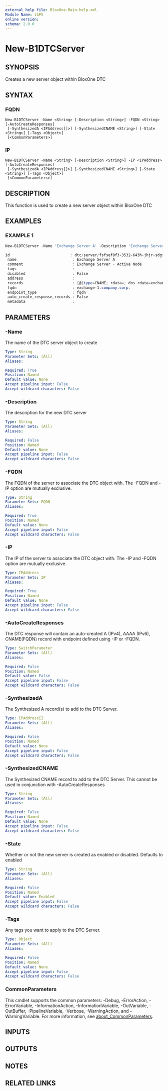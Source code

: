 ```yaml
---
external help file: BloxOne-Main-help.xml
Module Name: ibPS
online version:
schema: 2.0.0
---
```


# New-B1DTCServer

## SYNOPSIS
Creates a new server object within BloxOne DTC

## SYNTAX

### FQDN
```
New-B1DTCServer -Name <String> [-Description <String>] -FQDN <String> [-AutoCreateResponses]
 [-SynthesizedA <IPAddress[]>] [-SynthesizedCNAME <String>] [-State <String>] [-Tags <Object>]
 [<CommonParameters>]
```

### IP
```
New-B1DTCServer -Name <String> [-Description <String>] -IP <IPAddress> [-AutoCreateResponses]
 [-SynthesizedA <IPAddress[]>] [-SynthesizedCNAME <String>] [-State <String>] [-Tags <Object>]
 [<CommonParameters>]
```

## DESCRIPTION
This function is used to create a new server object within BloxOne DTC

## EXAMPLES

### EXAMPLE 1
```powershell
New-B1DTCServer -Name 'Exchange Server A' -Description 'Exchange Server - Active Node' -FQDN 'exchange-1.company.corp' -AutoCreateResponses

id                           : dtc/server/fsfsef8f3-3532-643h-jhjr-sdgfrgrg51349
 name                         : Exchange Server A
 comment                      : Exchange Server - Active Node
 tags                         : 
 disabled                     : False
 address                      : 
 records                      : {@{type=CNAME; rdata=; dns_rdata=exchange-1.company.corp}}
 fqdn                         : exchange-1.company.corp.
 endpoint_type                : fqdn
 auto_create_response_records : False
 metadata                     :
```

## PARAMETERS

### -Name
The name of the DTC server object to create

```yaml
Type: String
Parameter Sets: (All)
Aliases:

Required: True
Position: Named
Default value: None
Accept pipeline input: False
Accept wildcard characters: False
```

### -Description
The description for the new DTC server

```yaml
Type: String
Parameter Sets: (All)
Aliases:

Required: False
Position: Named
Default value: None
Accept pipeline input: False
Accept wildcard characters: False
```

### -FQDN
The FQDN of the server to associate the DTC object with.
The -FQDN and -IP option are mutually exclusive.

```yaml
Type: String
Parameter Sets: FQDN
Aliases:

Required: True
Position: Named
Default value: None
Accept pipeline input: False
Accept wildcard characters: False
```

### -IP
The IP of the server to associate the DTC object with.
The -IP and -FQDN option are mutually exclusive.

```yaml
Type: IPAddress
Parameter Sets: IP
Aliases:

Required: True
Position: Named
Default value: None
Accept pipeline input: False
Accept wildcard characters: False
```

### -AutoCreateResponses
The DTC response will contain an auto-created A (IPv4), AAAA (IPv6), CNAME(FQDN) record with endpoint defined using -IP or -FQDN.

```yaml
Type: SwitchParameter
Parameter Sets: (All)
Aliases:

Required: False
Position: Named
Default value: False
Accept pipeline input: False
Accept wildcard characters: False
```

### -SynthesizedA
The Synthesized A record(s) to add to the DTC Server.

```yaml
Type: IPAddress[]
Parameter Sets: (All)
Aliases:

Required: False
Position: Named
Default value: None
Accept pipeline input: False
Accept wildcard characters: False
```

### -SynthesizedCNAME
The Synthesized CNAME record to add to the DTC Server.
This cannot be used in conjunction with -AutoCreateResponses

```yaml
Type: String
Parameter Sets: (All)
Aliases:

Required: False
Position: Named
Default value: None
Accept pipeline input: False
Accept wildcard characters: False
```

### -State
Whether or not the new server is created as enabled or disabled.
Defaults to enabled

```yaml
Type: String
Parameter Sets: (All)
Aliases:

Required: False
Position: Named
Default value: Enabled
Accept pipeline input: False
Accept wildcard characters: False
```

### -Tags
Any tags you want to apply to the DTC Server.

```yaml
Type: Object
Parameter Sets: (All)
Aliases:

Required: False
Position: Named
Default value: None
Accept pipeline input: False
Accept wildcard characters: False
```

### CommonParameters
This cmdlet supports the common parameters: -Debug, -ErrorAction, -ErrorVariable, -InformationAction, -InformationVariable, -OutVariable, -OutBuffer, -PipelineVariable, -Verbose, -WarningAction, and -WarningVariable. For more information, see [about_CommonParameters](http://go.microsoft.com/fwlink/?LinkID=113216).

## INPUTS

## OUTPUTS

## NOTES

## RELATED LINKS
